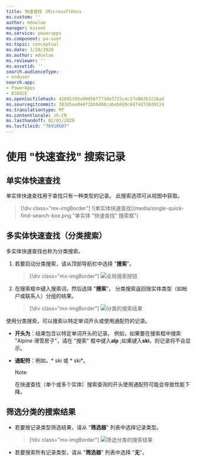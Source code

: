 ```yaml
---
title: 快速查找 |MicrosoftDocs
ms.custom: ''
author: mduelae
manager: kvivek
ms.service: powerapps
ms.component: pa-user
ms.topic: conceptual
ms.date: 1/28/2020
ms.author: mduelae
ms.reviewer: ''
ms.assetid: ''
search.audienceType:
- enduser
search.app:
- PowerApps
- D365CE
ms.openlocfilehash: 42691193a90d56f773de5723c4c27e883b3216ad
ms.sourcegitcommit: 303d5aed44f2bbb406cabeb6b9c8474d738d9114
ms.translationtype: MT
ms.contentlocale: zh-CN
ms.lasthandoff: 02/01/2020
ms.locfileid: "76918607"
---
```

# <a name="using-quick-find-to-search-for-records"></a>使用 "快速查找" 搜索记录

## <a name="single-entity-quick-find"></a>单实体快速查找

单实体快速查找用于查找只有一种类型的记录。 此搜索选项可从视图中获取。 

   > [!div class="mx-imgBorder"]
   > ![单实体快速查找](media/single-quick-find-search-box.png "单实体 "快速查找" 搜索框") 

## <a name="multiple-entity-quick-find-categorized-search"></a>多实体快速查找（分类搜索）

多实体快速查找也称为分类搜索。 

1.  若要启动分类搜索，请从顶部导航栏中选择 "**搜索**"。  

     > [!div class="mx-imgBorder"]
     > ![全局搜索按钮](media/global-search-button.png "全局搜索")
  
2.  在搜索框中键入搜索词，然后选择 "**搜索**"。 分类搜索返回按实体类型（如帐户或联系人）分组的结果。

     > [!div class="mx-imgBorder"]
     > ![分类的搜索结果](media/categorized-search-results.png "分类搜索结果页") 

使用分类搜索，可以搜索以特定单词开头或使用通配符的记录。
  
- **开头为**：结果包含以特定单词开头的记录。 例如，如果要在搜索框中搜索 "Alpine 滑雪房子"，请在 "搜索" 框中键入**alp** ;如果键入**ski**，则记录将不会显示。  
  
- **通配符**：例如，* ski 或 * ski\*。 

  > [!NOTE]
  >  在快速查找（单个或多个实体）搜索查询的开头使用通配符可能会导致性能下降。
  
## <a name="filter-categorized-search-results"></a>筛选分类的搜索结果 
  
-   若要按记录类型筛选结果，请从 "**筛选器**" 列表中选择记录类型。 

    > [!div class="mx-imgBorder"]
    > ![筛选分类的搜索结果](media/filter-categorized-search-results.png "筛选分类的搜索结果")  

  
-   若要搜索所有记录类型，请从 "**筛选器**" 列表中选择 "**无**"。  
